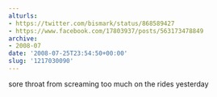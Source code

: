 ```yaml
---
alturls:
- https://twitter.com/bismark/status/868589427
- https://www.facebook.com/17803937/posts/563173478849
archive:
- 2008-07
date: '2008-07-25T23:54:50+00:00'
slug: '1217030090'
---
```


sore throat from screaming too much on the rides yesterday

